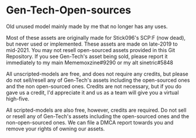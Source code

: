 # Gen-Tech-Open-sources
Old unused model mainly made by me that no longer has any uses.

Most of these assets are originally made for Stick096's SCP:F (now dead), but never used or implemented. These assets are made on late-2019 to mid-2021. You may not resell open-sourced assets provided in this Git Repository. If you see Gen-Tech's asset being sold, please report it immediately to my main Mememoxzine#9290 or my alt sinetric#5848 

All unscripted-models are free, and does not require any credits, but please do not sell/resell any of Gen-Tech's assets including the open-sourced ones and the non open-sourced ones. Credits are not necessary, but if you do gave us a credit, I'd appreciate it and us as a team will give you a virtual high-five.

All scripted-models are also free, however, credits are required. Do not sell or resell any of Gen-Tech's assets including the open-sourced ones and the non-open-sourced ones. We can file a DMCA report towards you and remove your rights of owning our assets.
